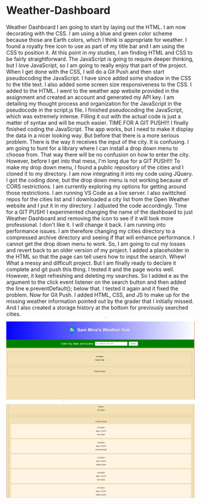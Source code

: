 # Weather-Dashboard
Weather Dashboard
I am going to start by laying out the HTML.
I am now decorating with the CSS. I am using a blue and green color scheme because those are Earth colors, which I think is appropriate for weather. 
I found a royalty free icon to use as part of my title bar and I am using the CSS to position it. 
At this point in my studies, I am finding HTML and CSS to be fairly straightforward. The JavaScript is going to require deeper thinking, but I love JavaScript, so I am going to really enjoy that part of the project. When I get done with the CSS, I will do a Git Push and then start pseudocoding the JavaScript. 
I have since added some shadow in the CSS to the title text. I also added some screen size responsiveness to the CSS.
I added <script src="script.js"></script> to the HTML.
I went to the weather app website provided in the assignment and created an account and generated my API key. 
I am detailing my thought process and organization for the JavaScript in the pseudocode in the script.js file. 
I finished pseudocoding the JavaScript, which was extremely intense. Filling it out with the actual code is just a matter of syntax and will be much easier. 
TIME FOR A GIT PUSH!!!
I finally finished coding the JavaScript. The app works, but I need to make it display the data in a nicer looking way. But before that there is a more serious problem. There is the way it receives the input of the city. It is confusing. I am going to hunt for a library where I can install a drop down menu to choose from. That way there will be no confusion on how to enter the city. However, before I get into that mess, I'm long due for a GIT PUSH!!!
To make my drop down menu, I found a public repository of the cities and I cloned it to my directory. I am now integrating it into my code using JQuery. 
I got the coding done, but the drop down menu is not working because of CORS restrictions. I am currently exploring my options for getting around those restrictions. 
I am running VS Code as a live server. I also swittched repos for the cities list and I downloaded a city list from the Open Weather website and I put it in my directory. 
I adjusted the code accordingly. 
Time for a GIT PUSH!
I experimented changing the name of the dashboard to just Weather Dashboard and removing the icon to see if it will look more professional. I don't like it. I will change it back. 
I am running into performance issues. I am therefore changing my cities directory to a compressed archive directory and seeing if that will enhance performance. 
I cannot get the drop down menu to work. So, I am going to cut my losses and revert back to an older version of my project. 
I added a placeholder in the HTML so that the page can tell users how to input the search. 
Whew! What a messy and difficult project. But I am finally ready to declare it complete and git push this thing. 
I tested it and the page works well. However, it kept refreshing and deleting my searches. So I added e as the argument to the click event listener on the search button and then added the line e.preventDefault(); below that. I tested it again and it fixed the problem. Now for Git Push. 
I added HTML, CSS, and JS to make up for the missing weather information pointed out by the grader that I initially missed. And I also created a storage history at the bottom for previously searched cities. 
![Image Description](screenshot-1.png)
![Image Description](screenshot-2.png)